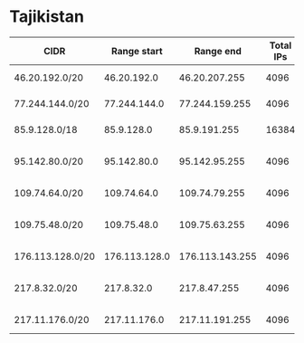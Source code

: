 # Tajikistan

CIDR               | Range start     | Range end       | Total IPs  | Assign date | Owner
------------------ | --------------- | --------------- | ---------- | ----------- | -----
46.20.192.0/20     | 46.20.192.0     | 46.20.207.255   | 4096       | 2010-10-13  | LLC Babilon-T
77.244.144.0/20    | 77.244.144.0    | 77.244.159.255  | 4096       | 2007-04-02  | INTERCOM LTD
85.9.128.0/18      | 85.9.128.0      | 85.9.191.255    | 16384      | 2005-02-14  | Tacom LLC
95.142.80.0/20     | 95.142.80.0     | 95.142.95.255   | 4096       | 2009-07-23  | CJSC "Telecomm Technology"
109.74.64.0/20     | 109.74.64.0     | 109.74.79.255   | 4096       | 2009-10-28  | LLC Babilon-T
109.75.48.0/20     | 109.75.48.0     | 109.75.63.255   | 4096       | 2009-11-17  | CJSC INDIGO TAJIKISTAN
176.113.128.0/20   | 176.113.128.0   | 176.113.143.255 | 4096       | 2012-04-02  | 
217.8.32.0/20      | 217.8.32.0      | 217.8.47.255    | 4096       | 2008-10-03  | CJSC INDIGO TAJIKISTAN
217.11.176.0/20    | 217.11.176.0    | 217.11.191.255  | 4096       | 2004-11-29  | LLC Babilon-T
